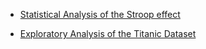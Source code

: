 - [Statistical Analysis of the Stroop effect](https://jkarakas.github.io/Statistical-Analysis-of-the-Stroop-effect/P1-Test-a-Perceptual-Phenomenon.html)

- [Exploratory Analysis of the Titanic Dataset](https://jkarakas.github.io/Exploratory-Analysis-of-the-Titanic-Dataset/)


